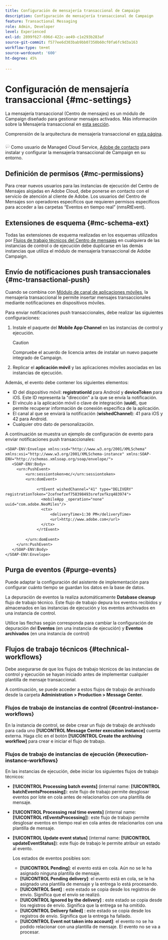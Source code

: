 ```yaml
---
title: Configuración de mensajería transaccional de Campaign
description: Configuración de mensajería transaccional de Campaign
feature: Transactional Messaging
role: Admin, Developer
level: Experienced
exl-id: 2899f627-696d-422c-ae49-c1e293b283af
source-git-commit: f577ee6d303bab9bb07350b60cf0fa6fc9d3a163
workflow-type: tm+mt
source-wordcount: '600'
ht-degree: 45%

---
```


# Configuración de mensajería transaccional {#mc-settings}

La mensajería transaccional (Centro de mensajes) es un módulo de Campaign diseñado para gestionar mensajes activados. Más información sobre la Mensajería transaccional en [esta sección](../send/transactional.md).

Comprensión de la arquitectura de mensajería transaccional en [esta página](../architecture/architecture.md#transac-msg-archi).

![](../assets/do-not-localize/speech.png) Como usuario de Managed Cloud Service, [Adobe de contacto](../start/campaign-faq.md#support) para instalar y configurar la mensajería transaccional de Campaign en su entorno.

## Definición de permisos {#mc-permissions}

Para crear nuevos usuarios para las instancias de ejecución del Centro de Mensajes alojadas en Adobe Cloud, debe ponerse en contacto con el servicio de atención al cliente de Adobe. Los usuarios del Centro de Mensajes son operadores específicos que requieren permisos específicos para acceder a las carpetas “Eventos en tiempo real” (nmsRtEvent).

## Extensiones de esquema  {#mc-schema-ext}

Todas las extensiones de esquema realizadas en los esquemas utilizados por [Flujos de trabajo técnicos del Centro de mensajes](#technical-workflows) en cualquiera de las instancias de control o de ejecución debe duplicarse en las demás instancias que utiliza el módulo de mensajería transaccional de Adobe Campaign.

## Envío de notificaciones push transaccionales {#mc-transactional-push}

Cuando se combina con [Módulo de canal de aplicaciones móviles](../send/push.md), la mensajería transaccional le permite insertar mensajes transaccionales mediante notificaciones en dispositivos móviles.

Para enviar notificaciones push transaccionales, debe realizar las siguientes configuraciones:

1. Instale el paquete del **Mobile App Channel** en las instancias de control y ejecución.

   >[!CAUTION]
   >
   >Compruebe el acuerdo de licencia antes de instalar un nuevo paquete integrado de Campaign.

1. Replicar el **aplicación móvil** y las aplicaciones móviles asociadas en las instancias de ejecución.

Además, el evento debe contener los siguientes elementos:

* ID del dispositivo móvil: **registrationId** para Android y **deviceToken** para iOS. Este ID representa la &quot;dirección&quot; a la que se envía la notificación.
* El vínculo a la aplicación móvil o clave de integración (**uuid**), que permite recuperar información de conexión específica de la aplicación.
* El canal al que se enviará la notificación (**wishedChannel**): 41 para iOS y 42 para Android.
* Cualquier otro dato de personalización.

A continuación se muestra un ejemplo de configuración de evento para enviar notificaciones push transaccionales:

```
<SOAP-ENV:Envelope xmlns:xsd="http://www.w3.org/2001/XMLSchema" xmlns:xsi="http://www.w3.org/2001/XMLSchema-instance" xmlns:SOAP-ENV="http://schemas.xmlsoap.org/soap/envelope/">
   <SOAP-ENV:Body>
     <urn:PushEvent>
         <urn:sessiontoken>mc/</urn:sessiontoken>
         <urn:domEvent>

              <rtEvent wishedChannel="41" type="DELIVERY" registrationToken="2cefnefzef758398493srefzefkzq483974">
                <mobileApp _operation="none" uuid="com.adobe.NeoMiles"/>
                <ctx>
                    <deliveryTime>1:30 PM</deliveryTime>
                    <url>http://www.adobe.com</url>
                </ctx>
              </rtEvent>

         </urn:domEvent>
     </urn:PushEvent>           
   </SOAP-ENV:Body>
</SOAP-ENV:Envelope>
```

## Purga de eventos {#purge-events}

Puede adaptar la configuración del asistente de implementación para configurar cuánto tiempo se guardan los datos en la base de datos.

La depuración de eventos la realiza automáticamente **Database cleanup** flujo de trabajo técnico. Este flujo de trabajo depura los eventos recibidos y almacenados en las instancias de ejecución y los eventos archivados en una instancia de control.

Utilice las flechas según corresponda para cambiar la configuración de depuración del **Eventos** (en una instancia de ejecución) y **Eventos archivados** (en una instancia de control)


## Flujos de trabajo técnicos {#technical-workflows}

Debe asegurarse de que los flujos de trabajo técnicos de las instancias de control y ejecución se hayan iniciado antes de implementar cualquier plantilla de mensaje transaccional.

A continuación, se puede acceder a estos flujos de trabajo de archivado desde la carpeta **Administration > Production > Message Center.**

### Flujos de trabajo de instancias de control {#control-instance-workflows}

En la instancia de control, se debe crear un flujo de trabajo de archivado para cada uno **[!UICONTROL Message Center execution instance]** cuenta externa. Haga clic en el botón **[!UICONTROL Create the archiving workflow]** para crear e iniciar el flujo de trabajo.

### Flujos de trabajo de instancias de ejecución {#execution-instance-workflows}

En las instancias de ejecución, debe iniciar los siguientes flujos de trabajo técnicos:

* **[!UICONTROL Processing batch events]** (internal name: **[!UICONTROL batchEventsProcessing]**): este flujo de trabajo permite desglosar eventos por lote en cola antes de relacionarlos con una plantilla de mensaje.
* **[!UICONTROL Processing real time events]** (internal name: **[!UICONTROL rtEventsProcessing]**): este flujo de trabajo permite desglosar eventos en tiempo real en cola antes de relacionarlos con una plantilla de mensaje.
* **[!UICONTROL Update event status]** (internal name: **[!UICONTROL updateEventStatus]**): este flujo de trabajo le permite atribuir un estado al evento.

  Los estados de eventos posibles son:

   * **[!UICONTROL Pending]**: el evento está en cola. Aún no se le ha asignado ninguna plantilla de mensaje.
   * **[!UICONTROL Pending delivery]**: el evento está en cola, se le ha asignado una plantilla de mensaje y la entrega lo está procesando.
   * **[!UICONTROL Sent]** : este estado se copia desde los registros de envío. Significa que el envío se realizó.
   * **[!UICONTROL Ignored by the delivery]** : este estado se copia desde los registros de envío. Significa que la entrega se ha omitido.
   * **[!UICONTROL Delivery failed]** : este estado se copia desde los registros de envío. Significa que la entrega ha fallado.
   * **[!UICONTROL Event not taken into account]**: el evento no se ha podido relacionar con una plantilla de mensaje. El evento no se va a procesar.
